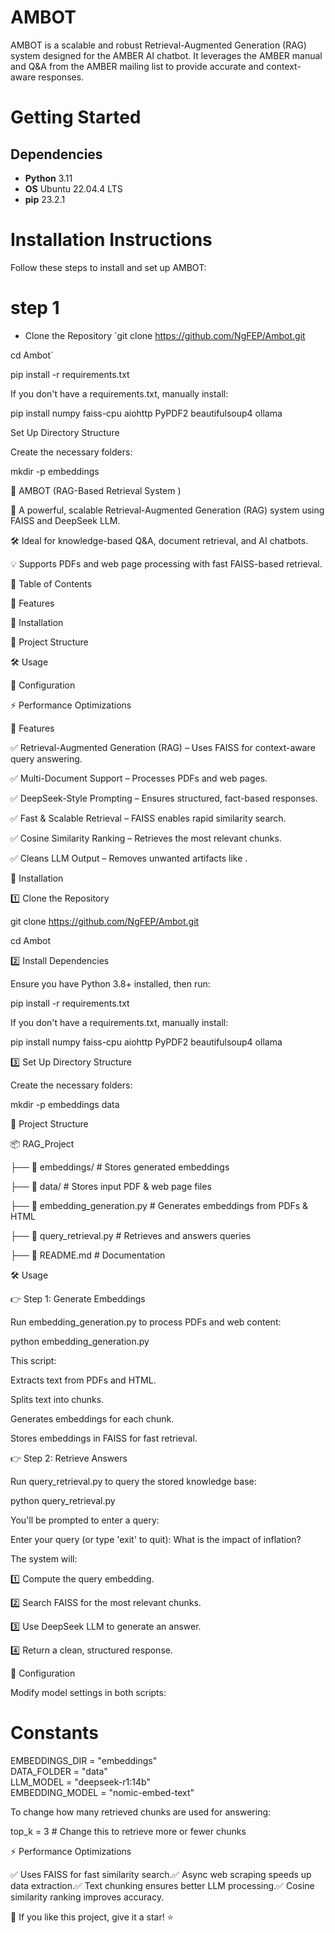 # AMBOT

AMBOT is a scalable and robust Retrieval-Augmented Generation (RAG) system designed for the AMBER AI chatbot. 
It leverages the AMBER manual and Q&A from the AMBER mailing list to provide accurate and context-aware responses.

# Getting Started
## Dependencies
- **Python** 3.11
- **OS** Ubuntu 22.04.4 LTS
- **pip** 23.2.1

# Installation Instructions
Follow these steps to install and set up AMBOT:
# step 1
- Clone the Repository 
`git clone https://github.com/NgFEP/Ambot.git

cd Ambot`

pip install -r requirements.txt

If you don't have a requirements.txt, manually install:

pip install numpy faiss-cpu aiohttp PyPDF2 beautifulsoup4 ollama

Set Up Directory Structure

Create the necessary folders:

mkdir -p embeddings
































🧠 AMBOT (RAG-Based Retrieval System )

📢 A powerful, scalable Retrieval-Augmented Generation (RAG) system using FAISS and DeepSeek LLM.

🛠 Ideal for knowledge-based Q&A, document retrieval, and AI chatbots.

💡 Supports PDFs and web page processing with fast FAISS-based retrieval.

📌 Table of Contents

📌 Features

🚀 Installation

👤 Project Structure

🛠️ Usage

🔧 Configuration

⚡ Performance Optimizations

📌 Features

✅ Retrieval-Augmented Generation (RAG) – Uses FAISS for context-aware query answering.

✅ Multi-Document Support – Processes PDFs and web pages.

✅ DeepSeek-Style Prompting – Ensures structured, fact-based responses.

✅ Fast & Scalable Retrieval – FAISS enables rapid similarity search.

✅ Cosine Similarity Ranking – Retrieves the most relevant chunks.

✅ Cleans LLM Output – Removes unwanted artifacts like <think>.

🚀 Installation

1️⃣ Clone the Repository

git clone https://github.com/NgFEP/Ambot.git

cd Ambot

2️⃣ Install Dependencies

Ensure you have Python 3.8+ installed, then run:

pip install -r requirements.txt

If you don't have a requirements.txt, manually install:

pip install numpy faiss-cpu aiohttp PyPDF2 beautifulsoup4 ollama

3️⃣ Set Up Directory Structure

Create the necessary folders:

mkdir -p embeddings data

👤 Project Structure

📦 RAG_Project

├── 📂 embeddings/               # Stores generated embeddings

├── 📂 data/                     # Stores input PDF & web page files

├── 📜 embedding_generation.py   # Generates embeddings from PDFs & HTML

├── 📜 query_retrieval.py        # Retrieves and answers queries

├── 📜 README.md                 # Documentation

🛠️ Usage

👉 Step 1: Generate Embeddings

Run embedding_generation.py to process PDFs and web content:

python embedding_generation.py

This script:

Extracts text from PDFs and HTML.

Splits text into chunks.

Generates embeddings for each chunk.

Stores embeddings in FAISS for fast retrieval.

👉 Step 2: Retrieve Answers

Run query_retrieval.py to query the stored knowledge base:

python query_retrieval.py

You'll be prompted to enter a query:

Enter your query (or type 'exit' to quit): What is the impact of inflation?

The system will:

1️⃣ Compute the query embedding.

2️⃣ Search FAISS for the most relevant chunks.

3️⃣ Use DeepSeek LLM to generate an answer.

4️⃣ Return a clean, structured response.

🔧 Configuration

Modify model settings in both scripts:

# Constants
EMBEDDINGS_DIR = "embeddings"  
DATA_FOLDER = "data"  
LLM_MODEL = "deepseek-r1:14b"  
EMBEDDING_MODEL = "nomic-embed-text"  

To change how many retrieved chunks are used for answering:

top_k = 3  # Change this to retrieve more or fewer chunks

⚡ Performance Optimizations

✅ Uses FAISS for fast similarity search.✅ Async web scraping speeds up data extraction.✅ Text chunking ensures better LLM processing.✅ Cosine similarity ranking improves accuracy.


💖 If you like this project, give it a star! ⭐

